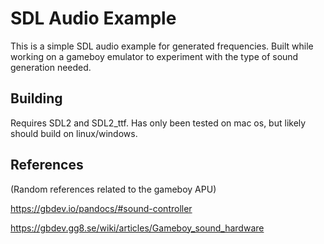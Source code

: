 SDL Audio Example
=================

This is a simple SDL audio example for generated frequencies. Built while working on a gameboy emulator to experiment with the type of sound generation needed.

## Building

Requires SDL2 and SDL2_ttf. Has only been tested on mac os, but likely should build on linux/windows.

## References

(Random references related to the gameboy APU)

https://gbdev.io/pandocs/#sound-controller

https://gbdev.gg8.se/wiki/articles/Gameboy_sound_hardware
